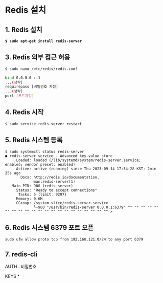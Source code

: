 # Redis 설치

## 1. Redis 설치

<pre class="language-null"><code class="lang-null"><strong>$ sudo apt-get install redis-server
</strong></code></pre>

## 3. Redis 외부 접근 허용

```bash
$ sudo nano /etc/redis/redis.conf

bind 0.0.0.0 ::1
...(생략)
requirepass [비밀번호 지정]
...(생략) 
port [포트지정]
```

## 4. Redis 시작

```null
$ sudo service redis-server restart
```

## 5. Redis 시스템 등록

```
$ sudo systemctl status redis-server
● redis-server.service - Advanced key-value store
     Loaded: loaded (/lib/systemd/system/redis-server.service; enabled; vendor preset: enabled)
     Active: active (running) since Thu 2023-09-14 17:34:28 KST; 2min 25s ago
       Docs: http://redis.io/documentation,
             man:redis-server(1)
   Main PID: 900 (redis-server)
     Status: "Ready to accept connections"
      Tasks: 5 (limit: 9297)
     Memory: 9.6M
     CGroup: /system.slice/redis-server.service
             └─900 "/usr/bin/redis-server 0.0.0.1:6379" "" "" "" "" "" "" "" "" "" "" "" "" "" "" "" "" "" "" "" "" "" >

```

## 6. Redis 시스템 6379 포트 오픈

```
sudo ufw allow proto tcp from 192.168.121.0/24 to any port 6379
```

## 7. redis-cli

AUTH : 비밀번호

KEYS \*

